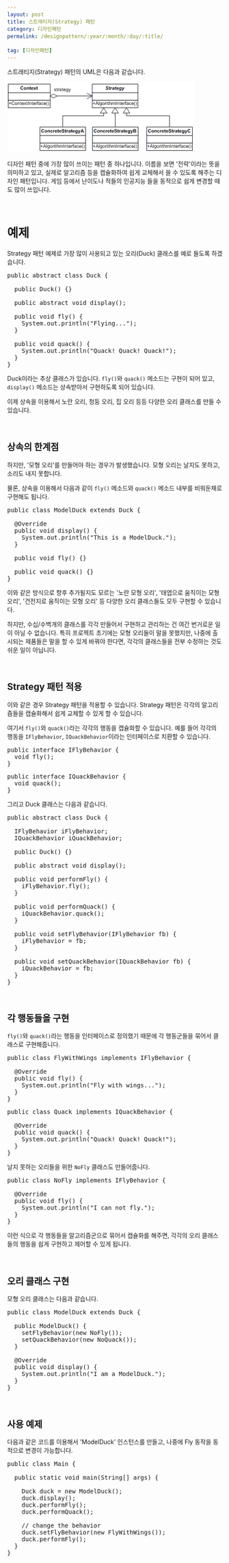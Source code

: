 ```yaml
---
layout: post
title: 스트래티지(Strategy) 패턴
category: 디자인패턴
permalink: /designpattern/:year/:month/:day/:title/

tag: [디자인패턴]
---
```


스트래티지(Strategy) 패턴의 UML은 다음과 같습니다.

![Image](/assets/design-patterns/strategy.gif)

디자인 패턴 중에 가장 많이 쓰이는 패턴 중 하나입니다. 이름을 보면 '전략'이라는 뜻을 의미하고 있고,
실제로 알고리즘 등을 캡슐화하여 쉽게 교체해서 쓸 수 있도록 해주는 디자인 패턴입니다. 게임 등에서
난이도나 적들의 인공지능 들을 동적으로 쉽게 변경할 때도 많이 쓰입니다.

<br>

# 예제

Strategy 패턴 예제로 가장 많이 사용되고 있는 오리(Duck) 클래스를 예로 들도록 하겠습니다.

<pre class="prettyprint">
public abstract class Duck {

  public Duck() {}

  public abstract void display();

  public void fly() {
    System.out.println("Flying...");
  }

  public void quack() {
    System.out.println("Quack! Quack! Quack!");
  }
}
</pre>

Duck이라는 추상 클래스가 있습니다. `fly()`와 `quack()` 메소드는 구현이 되어 있고, `display()` 메소드는
상속받아서 구현하도록 되어 있습니다.

이제 상속을 이용해서 노란 오리, 청둥 오리, 집 오리 등등 다양한 오리 클래스를 만들 수 있습니다.

<br>

## 상속의 한계점

하지만, '모형 오리'를 만들어야 하는 경우가 발생했습니다. 모형 오리는 날지도 못하고, 소리도 내지 못합니다.

물론, 상속을 이용해서 다음과 같이 `fly()` 메소드와 `quack()` 메소드 내부를 비워둔채로 구현해도 됩니다.

<pre class="prettyprint">
public class ModelDuck extends Duck {

  @Override
  public void display() {
    System.out.println("This is a ModelDuck.");
  }

  public void fly() {}

  public void quack() {}
}
</pre>

이와 같은 방식으로 향후 추가될지도 모르는 '노란 모형 오리', '태엽으로 움직이는 모형 오리', '건전지로 움직이는 모형 오리' 등 다양한 오리 클래스들도 모두 구현할 수 있습니다.

하지만, 수십/수백개의 클래스를 각각 만들어서 구현하고 관리하는 건 여간 번거로운 일이 아닐 수 없습니다. 특히 프로젝트 초기에는 모형 오리들이 말을 못했지만, 나중에 출시되는 제품들은 말을 할 수 있게 바꿔야 한다면, 각각의 클래스들을 전부 수정하는 것도 쉬운 일이 아닙니다.

<br>

## Strategy 패턴 적용

이와 같은 경우 Strategy 패턴을 적용할 수 있습니다. Strategy 패턴은 각각의 알고리즘들을 캡슐화해서 쉽게 교체할 수 있게 할 수 있습니다.

여기서 `fly()`와 `quack()`라는 각각의 행동을 캡슐화할 수 있습니다. 예를 들어 각각의 행동을 `IFlyBehavior`, `IQuackBehavior`이라는 인터페이스로 치환할 수 있습니다.

<pre class="prettyprint">
public interface IFlyBehavior {
  void fly();
}
</pre>

<pre class="prettyprint">
public interface IQuackBehavior {
  void quack();
}
</pre>

그리고 Duck 클래스는 다음과 같습니다.

<pre class="prettyprint">
public abstract class Duck {

  IFlyBehavior iFlyBehavior;
  IQuackBehavior iQuackBehavior;

  public Duck() {}

  public abstract void display();

  public void performFly() {
    iFlyBehavior.fly();
  }

  public void performQuack() {
    iQuackBehavior.quack();
  }

  public void setFlyBehavior(IFlyBehavior fb) {
    iFlyBehavior = fb;
  }

  public void setQuackBehavior(IQuackBehavior fb) {
    iQuackBehavior = fb;
  }
}
</pre>

<br>

## 각 행동들을 구현

`fly()`와 `quack()`라는 행동을 인터페이스로 정의했기 때문에 각 행동군들을 묶어서 클래스로 구현해줍니다.

<pre class="prettyprint">
public class FlyWithWings implements IFlyBehavior {

  @Override
  public void fly() {
    System.out.println("Fly with wings...");
  }
}
</pre>

<pre class="prettyprint">
public class Quack implements IQuackBehavior {

  @Override
  public void quack() {
    System.out.println("Quack! Quack! Quack!");
  }
}
</pre>

날지 못하는 오리들을 위한 `NoFly` 클래스도 만들어줍니다.

<pre class="prettyprint">
public class NoFly implements IFlyBehavior {

  @Override
  public void fly() {
    System.out.println("I can not fly.");
  }
}
</pre>

이런 식으로 각 행동들을 알고리즘군으로 묶어서 캡슐화를 해주면, 각각의 오리 클래스들의 행동을 쉽게 구현하고 제어할 수 있게 됩니다.

<br>

## 오리 클래스 구현

모형 오리 클래스는 다음과 같습니다.

<pre class="prettyprint">
public class ModelDuck extends Duck {

  public ModelDuck() {
    setFlyBehavior(new NoFly());
    setQuackBehavior(new NoQuack());
  }

  @Override
  public void display() {
    System.out.println("I am a ModelDuck.");
  }
}
</pre>

<br>

## 사용 예제

다음과 같은 코드를 이용해서 'ModelDuck' 인스턴스를 만들고, 나중에 Fly 동작을 동적으로 변경이 가능합니다.

<pre class="prettyprint">
public class Main {

  public static void main(String[] args) {

    Duck duck = new ModelDuck();
    duck.display();
    duck.performFly();
    duck.performQuack();

    // change the behavior
    duck.setFlyBehavior(new FlyWithWings());
    duck.performFly();
  }
}
</pre>